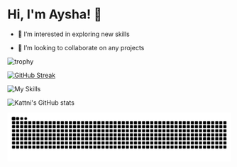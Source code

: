 # Hi, I'm Aysha! 👋
<!-- - 👋 Hi, I’m @Aysha-Fathima -->
- 👀 I’m interested in exploring new skills
<!-- - 🌱 I’m currently learning -->
- 💞️ I’m looking to collaborate on any projects
<!-- - 📫 How to reach me  -->
<!---
Aysha-Fathima/Aysha-Fathima is a ✨ special ✨ repository because its `README.md` (this file) appears on your GitHub profile.
You can click the Preview link to take a look at your changes.
--->

![trophy](https://github-profile-trophy.vercel.app/?username=Aysha-Fathima)

<!-- ![GitHub Streak](https://github-readme-streak-stats.herokuapp.com/?user=Aysha-Fathima) -->

[![GitHub Streak](https://github-readme-streak-stats.herokuapp.com?user=Aysha-Fathima&hide_border=true)](https://git.io/streak-stats)

<!-- [![GitHub Streak](https://streak-stats.demolab.com/?user=Aysha-Fathima&theme=dark)](https://git.io/streak-stats) -->


![My Skills](https://skillicons.dev/icons?i=git,github,discord,bootstrap,c,tensorflow,html,css)
<!-- ![Top Langs](https://github-readme-stats.vercel.app/api/top-langs/?username=Aysha-Fathima&theme=tokyonight) -->

![Kattni's GitHub stats](https://github-readme-stats.vercel.app/api?username=Aysha-Fathima)
<!-- <img src="https://github-readme-stats.vercel.app/api?username=Aysha-Fathima&show_icons=true&theme=dark"/> -->

<!--
<img height=50 src="https://cdn.jsdelivr.net/gh/devicons/devicon/icons/python/python-original.svg"/><img height=50 src="https://cdn.jsdelivr.net/gh/devicons/devicon/icons/java/java-original.svg"/><img height=50 src="https://cdn.jsdelivr.net/gh/devicons/devicon/icons/html5/html5-original.svg" /><img height=50 src="https://cdn.jsdelivr.net/gh/devicons/devicon/icons/css3/css3-original.svg" /><img height=50 src="https://cdn.jsdelivr.net/gh/devicons/devicon/icons/react/react-original.svg" /><img height=50 src="https://cdn.jsdelivr.net/gh/devicons/devicon/icons/git/git-plain.svg"/><img height=50 src="https://cdn.jsdelivr.net/gh/devicons/devicon/icons/github/github-original.svg"/><img height=50 src="https://cdn.jsdelivr.net/gh/devicons/devicon/icons/canva/canva-original.svg"/>

-->

<p align="center">
<img src="https://github.com/VishwaGauravIn/VishwaGauravIn/blob/output/github-contribution-grid-snake.svg">
</p>
<!--
[![](https://visitcount.itsvg.in/api?id=Aysha-Fathima&pretty=true)](https://github-visitor-counter-pro.vercel.app) -->
